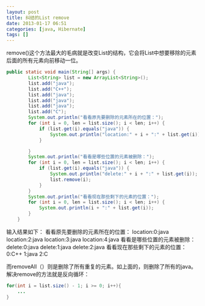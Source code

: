 ```yaml
---
layout: post
title: 纠结的List remove
date: 2013-01-17 06:51
categories: [java, Hibernate]
tags: []
---
```

remove()这个方法最大的毛病就是改变List的结构，它会将List中想要移除的元素后面的所有元素向前移动一位。


```java
public static void main(String[] args) {
        List<String> list = new ArrayList<String>();
        list.add("java");
        list.add("C++");
        list.add("java");
        list.add("java");
        list.add("java");
        list.add("C");
        System.out.println("看看原先要删除的元素所在的位置：");
        for (int i = 0, len = list.size(); i < len; i++) {
            if (list.get(i).equals("java")) {
                System.out.println("location:" + i + ":" + list.get(i));
            }

        }
        System.out.println("看看是哪些位置的元素被删除：");
        for (int i = 0, len = list.size(); i < len; i++) {
            if (list.get(i).equals("java")) {
                System.out.println("delete:" + i + ":" + list.get(i));
                list.remove(i);
            }
        }
        System.out.println("看看现在那些剩下的元素的位置：");
        for (int i = 0, len = list.size(); i < len; i++) {
            System.out.println(i + ":" + list.get(i));
        }
    }
```
输入结果如下：
看看原先要删除的元素所在的位置：
location:0:java
location:2:java
location:3:java
location:4:java
看看是哪些位置的元素被删除：
delete:0:java
delete:1:java
delete:2:java
看看现在那些剩下的元素的位置：
0:C++
1:java
2:C

而removeAll（）则是删除了所有重复的元素。如上面的，则删除了所有的java。解决remove的方法就是反向循环：


```java
for(int i = list.size() - 1; i >= 0; i++){
    ...
}
```

